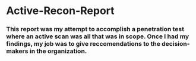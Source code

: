 # Active-Recon-Report
### This report was my attempt to accomplish a penetration test where an active scan was all that was in scope. Once I had my findings, my job was to give reccomendations to the decision-makers in the organization.
